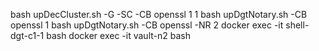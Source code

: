 bash upDecCluster.sh -G -SC -CB openssl 1 1
bash upDgtNotary.sh -CB openssl 1
bash upDgtNotary.sh -CB openssl -NR 2
docker exec -it shell-dgt-c1-1 bash
docker exec -it vault-n2 bash

